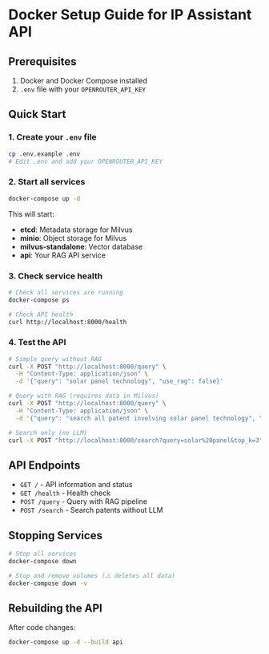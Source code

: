# Docker Setup Guide for IP Assistant API

## Prerequisites

1. Docker and Docker Compose installed
2. `.env` file with your `OPENROUTER_API_KEY`

## Quick Start

### 1. Create your `.env` file

```bash
cp .env.example .env
# Edit .env and add your OPENROUTER_API_KEY
```

### 2. Start all services

```bash
docker-compose up -d
```

This will start:
- **etcd**: Metadata storage for Milvus
- **minio**: Object storage for Milvus
- **milvus-standalone**: Vector database
- **api**: Your RAG API service

### 3. Check service health

```bash
# Check all services are running
docker-compose ps

# Check API health
curl http://localhost:8000/health
```

### 4. Test the API

```bash
# Simple query without RAG
curl -X POST "http://localhost:8000/query" \
  -H "Content-Type: application/json" \
  -d '{"query": "solar panel technology", "use_rag": false}'

# Query with RAG (requires data in Milvus)
curl -X POST "http://localhost:8000/query" \
  -H "Content-Type: application/json" \
  -d '{"query": "search all patent involving solar panel technology", "use_rag": true, "top_k": 5}'

# Search only (no LLM)
curl -X POST "http://localhost:8000/search?query=solar%20panel&top_k=3"
```

## API Endpoints

- `GET /` - API information and status
- `GET /health` - Health check
- `POST /query` - Query with RAG pipeline
- `POST /search` - Search patents without LLM

## Stopping Services

```bash
# Stop all services
docker-compose down

# Stop and remove volumes (⚠️ deletes all data)
docker-compose down -v
```

## Rebuilding the API

After code changes:

```bash
docker-compose up -d --build api
```
